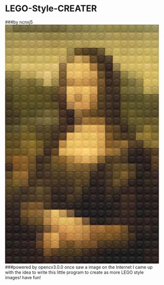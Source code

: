 # LEGO-Style-CREATER

###by ncnxj5
![](https://github.com/ncnxj5/LEGO-Style-CREATER/blob/master/opencv/result.png)
###powered by opencv3.0.0
once saw a image on the Internet I came up with the idea to write this little program to create as more LEGO style images!
have fun!

